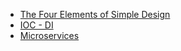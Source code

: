 * [The Four Elements of Simple Design](http://www.jbrains.ca/permalink/the-four-elements-of-simple-design)
* [IOC - DI](https://www.martinfowler.com/articles/injection.html#InversionOfControl)
* [Microservices](https://martinfowler.com/microservices/)